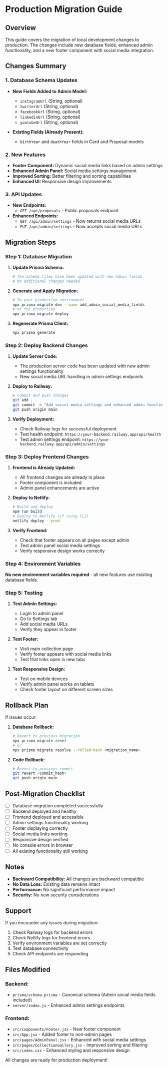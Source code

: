 # Production Migration Guide

## Overview
This guide covers the migration of local development changes to production. The changes include new database fields, enhanced admin functionality, and a new footer component with social media integration.

## Changes Summary

### 1. Database Schema Updates
- **New Fields Added to Admin Model:**
  - `instagramUrl` (String, optional)
  - `twitterUrl` (String, optional) 
  - `facebookUrl` (String, optional)
  - `linkedinUrl` (String, optional)
  - `youtubeUrl` (String, optional)

- **Existing Fields (Already Present):**
  - `birthYear` and `deathYear` fields in Card and Proposal models

### 2. New Features
- **Footer Component:** Dynamic social media links based on admin settings
- **Enhanced Admin Panel:** Social media settings management
- **Improved Sorting:** Better filtering and sorting capabilities
- **Enhanced UI:** Responsive design improvements

### 3. API Updates
- **New Endpoints:**
  - `GET /api/proposals` - Public proposals endpoint
- **Enhanced Endpoints:**
  - `GET /api/admin/settings` - Now returns social media URLs
  - `PUT /api/admin/settings` - Now accepts social media URLs

## Migration Steps

### Step 1: Database Migration

1. **Update Prisma Schema:**
   ```bash
   # The schema files have been updated with new Admin fields
   # No additional changes needed
   ```

2. **Generate and Apply Migration:**
   ```bash
   # In your production environment
   npx prisma migrate dev --name add_admin_social_media_fields
   # or for production
   npx prisma migrate deploy
   ```

3. **Regenerate Prisma Client:**
   ```bash
   npx prisma generate
   ```

### Step 2: Deploy Backend Changes

1. **Update Server Code:**
   - The production server code has been updated with new admin settings functionality
   - New social media URL handling in admin settings endpoints

2. **Deploy to Railway:**
   ```bash
   # Commit and push changes
   git add .
   git commit -m "Add social media settings and enhanced admin functionality"
   git push origin main
   ```

3. **Verify Deployment:**
   - Check Railway logs for successful deployment
   - Test health endpoint: `https://your-backend.railway.app/api/health`
   - Test admin settings endpoint: `https://your-backend.railway.app/api/admin/settings`

### Step 3: Deploy Frontend Changes

1. **Frontend is Already Updated:**
   - All frontend changes are already in place
   - Footer component is included
   - Admin panel enhancements are active

2. **Deploy to Netlify:**
   ```bash
   # Build and deploy
   npm run build
   # Deploy to Netlify (if using CLI)
   netlify deploy --prod
   ```

3. **Verify Frontend:**
   - Check that footer appears on all pages except admin
   - Test admin panel social media settings
   - Verify responsive design works correctly

### Step 4: Environment Variables

**No new environment variables required** - all new features use existing database fields.

### Step 5: Testing

1. **Test Admin Settings:**
   - Login to admin panel
   - Go to Settings tab
   - Add social media URLs
   - Verify they appear in footer

2. **Test Footer:**
   - Visit main collection page
   - Verify footer appears with social media links
   - Test that links open in new tabs

3. **Test Responsive Design:**
   - Test on mobile devices
   - Verify admin panel works on tablets
   - Check footer layout on different screen sizes

## Rollback Plan

If issues occur:

1. **Database Rollback:**
   ```bash
   # Revert to previous migration
   npx prisma migrate reset
   # or
   npx prisma migrate resolve --rolled-back <migration_name>
   ```

2. **Code Rollback:**
   ```bash
   # Revert to previous commit
   git revert <commit_hash>
   git push origin main
   ```

## Post-Migration Checklist

- [ ] Database migration completed successfully
- [ ] Backend deployed and healthy
- [ ] Frontend deployed and accessible
- [ ] Admin settings functionality working
- [ ] Footer displaying correctly
- [ ] Social media links working
- [ ] Responsive design verified
- [ ] No console errors in browser
- [ ] All existing functionality still working

## Notes

- **Backward Compatibility:** All changes are backward compatible
- **No Data Loss:** Existing data remains intact
- **Performance:** No significant performance impact
- **Security:** No new security considerations

## Support

If you encounter any issues during migration:
1. Check Railway logs for backend errors
2. Check Netlify logs for frontend errors
3. Verify environment variables are set correctly
4. Test database connectivity
5. Check API endpoints are responding

## Files Modified

### Backend:
- `prisma/schema.prisma` - Canonical schema (Admin social media fields included)
- `server/index.js` - Enhanced admin settings endpoints

### Frontend:
- `src/components/Footer.jsx` - New footer component
- `src/App.jsx` - Added footer to non-admin pages
- `src/pages/AdminPanel.jsx` - Enhanced with social media settings
- `src/pages/CollectionGallery.jsx` - Improved sorting and filtering
- `src/index.css` - Enhanced styling and responsive design

All changes are ready for production deployment!
